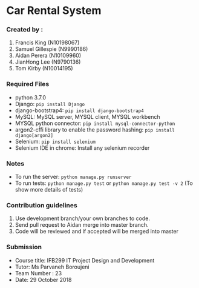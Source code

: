 
# Car Rental System 

### Created by :
 1. Francis King (N10198067)
 2. Samuel Gillespie (N9990186)
 3. Aidan Perera (N10109960)
 4. JianHong Lee (N9790136)
 5. Tom Kirby (N10014195)

### Required Files
* python 3.7.0
* Django: `pip install Django`
* django-bootstrap4: `pip install django-bootstrap4`
* MySQL: MySQL server, MYSQL client, MYSQL workbench
* MYSQL python connector: `pip install mysql-connector-python`
* argon2-cffi library to enable the password hashing: `pip install django[argon2]`
* Selenium: `pip install selenium`
* Selenium IDE in chrome: Install any selenium recorder

### Notes
 - To run the server: `python manage.py runserver`
 - To run tests: `python manage.py test` or `python manage.py test -v 2` (To show more details of tests)

### Contribution guidelines 
1. Use development branch/your own branches to code.
2. Send pull request to Aidan merge into master branch.
3. Code will be reviewed and if accepted will be merged into master

### Submission
- Course title: IFB299 IT Project Design and Development
- Tutor: Ms Parvaneh Boroujeni
- Team Number : 23
- Date: 29 October 2018

